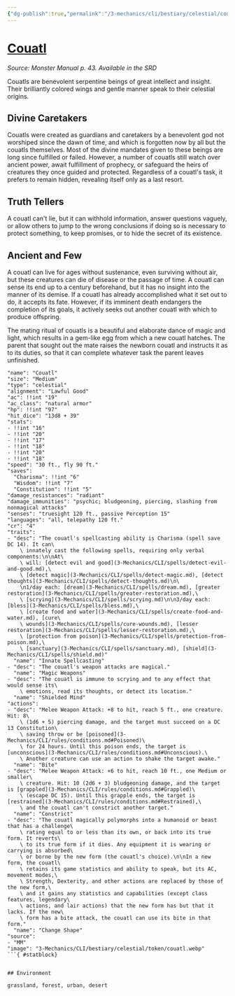 ```yaml
---
{"dg-publish":true,"permalink":"/3-mechanics/cli/bestiary/celestial/couatl/","tags":["ttrpg-cli/compendium/src/5e/mm","ttrpg-cli/monster/cr/4","ttrpg-cli/monster/environment/desert","ttrpg-cli/monster/environment/forest","ttrpg-cli/monster/environment/grassland","ttrpg-cli/monster/environment/urban","ttrpg-cli/monster/size/medium","ttrpg-cli/monster/type/celestial"]}
---
```


# [Couatl](3-Mechanics\CLI\bestiary\celestial/couatl.md)
*Source: Monster Manual p. 43. Available in the <span title='Systems Reference Document (5.1)'>SRD</span>*  

Couatls are benevolent serpentine beings of great intellect and insight. Their brilliantly colored wings and gentle manner speak to their celestial origins.

## Divine Caretakers

Couatls were created as guardians and caretakers by a benevolent god not worshiped since the dawn of time, and which is forgotten now by all but the couatls themselves. Most of the divine mandates given to these beings are long since fulfilled or failed. However, a number of couatls still watch over ancient power, await fulfillment of prophecy, or safeguard the heirs of creatures they once guided and protected. Regardless of a couatl's task, it prefers to remain hidden, revealing itself only as a last resort.

## Truth Tellers

A couatl can't lie, but it can withhold information, answer questions vaguely, or allow others to jump to the wrong conclusions if doing so is necessary to protect something, to keep promises, or to hide the secret of its existence.

## Ancient and Few

A couatl can live for ages without sustenance, even surviving without air, but these creatures can die of disease or the passage of time. A couatl can sense its end up to a century beforehand, but it has no insight into the manner of its demise. If a couatl has already accomplished what it set out to do, it accepts its fate. However, if its imminent death endangers the completion of its goals, it actively seeks out another couatl with which to produce offspring.

The mating ritual of couatls is a beautiful and elaborate dance of magic and light, which results in a gem-like egg from which a new couatl hatches. The parent that sought out the mate raises the newborn couatl and instructs it as to its duties, so that it can complete whatever task the parent leaves unfinished.

```statblock
"name": "Couatl"
"size": "Medium"
"type": "celestial"
"alignment": "Lawful Good"
"ac": !!int "19"
"ac_class": "natural armor"
"hp": !!int "97"
"hit_dice": "13d8 + 39"
"stats":
- !!int "16"
- !!int "20"
- !!int "17"
- !!int "18"
- !!int "20"
- !!int "18"
"speed": "30 ft., fly 90 ft."
"saves":
  "Charisma": !!int "6"
  "Wisdom": !!int "7"
  "Constitution": !!int "5"
"damage_resistances": "radiant"
"damage_immunities": "psychic; bludgeoning, piercing, slashing from nonmagical attacks"
"senses": "truesight 120 ft., passive Perception 15"
"languages": "all, telepathy 120 ft."
"cr": "4"
"traits":
- "desc": "The couatl's spellcasting ability is Charisma (spell save DC 14). It can\
    \ innately cast the following spells, requiring only verbal components:\n\nAt\
    \ will: [detect evil and good](3-Mechanics/CLI/spells/detect-evil-and-good.md),\
    \ [detect magic](3-Mechanics/CLI/spells/detect-magic.md), [detect thoughts](3-Mechanics/CLI/spells/detect-thoughts.md)\n\
    \n1/day each: [dream](3-Mechanics/CLI/spells/dream.md), [greater restoration](3-Mechanics/CLI/spells/greater-restoration.md),\
    \ [scrying](3-Mechanics/CLI/spells/scrying.md)\n\n3/day each: [bless](3-Mechanics/CLI/spells/bless.md),\
    \ [create food and water](3-Mechanics/CLI/spells/create-food-and-water.md), [cure\
    \ wounds](3-Mechanics/CLI/spells/cure-wounds.md), [lesser restoration](3-Mechanics/CLI/spells/lesser-restoration.md),\
    \ [protection from poison](3-Mechanics/CLI/spells/protection-from-poison.md),\
    \ [sanctuary](3-Mechanics/CLI/spells/sanctuary.md), [shield](3-Mechanics/CLI/spells/shield.md)"
  "name": "Innate Spellcasting"
- "desc": "The couatl's weapon attacks are magical."
  "name": "Magic Weapons"
- "desc": "The couatl is immune to scrying and to any effect that would sense its\
    \ emotions, read its thoughts, or detect its location."
  "name": "Shielded Mind"
"actions":
- "desc": "Melee Weapon Attack: +8 to hit, reach 5 ft., one creature. Hit: 8\
    \ (1d6 + 5) piercing damage, and the target must succeed on a DC 13 Constitution\
    \ saving throw or be [poisoned](3-Mechanics/CLI/rules/conditions.md#Poisoned)\
    \ for 24 hours. Until this poison ends, the target is [unconscious](3-Mechanics/CLI/rules/conditions.md#Unconscious).\
    \ Another creature can use an action to shake the target awake."
  "name": "Bite"
- "desc": "Melee Weapon Attack: +6 to hit, reach 10 ft., one Medium or smaller\
    \ creature. Hit: 10 (2d6 + 3) bludgeoning damage, and the target is [grappled](3-Mechanics/CLI/rules/conditions.md#Grappled)\
    \ (escape DC 15). Until this grapple ends, the target is [restrained](3-Mechanics/CLI/rules/conditions.md#Restrained),\
    \ and the couatl can't constrict another target."
  "name": "Constrict"
- "desc": "The couatl magically polymorphs into a humanoid or beast that has a challenge\
    \ rating equal to or less than its own, or back into its true form. It reverts\
    \ to its true form if it dies. Any equipment it is wearing or carrying is absorbed\
    \ or borne by the new form (the couatl's choice).\n\nIn a new form, the couatl\
    \ retains its game statistics and ability to speak, but its AC, movement modes,\
    \ Strength, Dexterity, and other actions are replaced by those of the new form,\
    \ and it gains any statistics and capabilities (except class features, legendary\
    \ actions, and lair actions) that the new form has but that it lacks. If the new\
    \ form has a bite attack, the couatl can use its bite in that form."
  "name": "Change Shape"
"source":
- "MM"
"image": "3-Mechanics/CLI/bestiary/celestial/token/couatl.webp"
```{ #statblock}


## Environment

grassland, forest, urban, desert